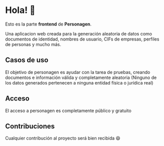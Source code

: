 # Hola! 👋

Esto es la parte **frontend** de **Personagen**. 

Una aplicacion web creada para la generación aleatoria de datos como documentos de identidad, nombres de usuario, CIFs de empresas, perfiles de personas y mucho más.

## Casos de uso
El objetivo de personagen es ayudar con la tarea de pruebas, creando documentos e información válida y completamente aleatoria (Ninguno de los datos generados pertenecen a ninguna entidad física o jurídica real)

## Acceso
El acceso a personagen es completamente público y gratuito

## Contribuciones
Cualquier contribución al proyecto será bien recibida 😄
